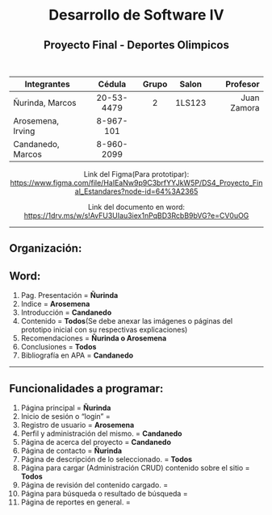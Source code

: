 <h1 align="center">
  <br>
  Desarrollo de Software IV
  <br>
</h1>

<h2 align="center">Proyecto Final - Deportes Olimpicos</h2>
<br>
<div align="center">

| Integrantes       |   Cédula   | Grupo | Salon  |    Profesor |
|-------------------|:----------:|:-----:|:------:|------------:|
| Ñurinda, Marcos   | 20-53-4479 |   2   | 1LS123 | Juan Zamora |
| Arosemena, Irving | 8-967-101  |
| Candanedo, Marcos | 8-960-2099 |


Link del Figma(Para prototipar):<br>
https://www.figma.com/file/HaIEaNw9p9C3brfYYJkW5P/DS4_Proyecto_Final_Estandares?node-id=64%3A2365

Link del documento en word: <br>
https://1drv.ms/w/s!AvFU3UIau3iex1nPqBD3RcbB9bVG?e=CV0uOG

</div>

<hr>
<h2>Organización:</h2>
<h2>Word:</h2>
<ol>
      <li>Pag. Presentación = <b>Ñurinda</b></li>
      <li>Indice = <b>Arosemena</b></li>
      <li>Introducción = <b>Candanedo</b></li>
      <li>Contenido = <b>Todos</b>(Se debe anexar las imágenes o páginas del prototipo inicial con su respectivas explicaciones)</li>
      <li>Recomendaciones = <b>Ñurinda o Arosemena</b></li>
      <li>Conclusiones = <b>Todos</b></li>
      <li>Bibliografía en APA = <b>Candanedo</b></li>
</ol>

<hr>
<h2>Funcionalidades a programar:</h2>
<ol>
    <li>Página principal = <b>Ñurinda</b></li>
    <li>Inicio de sesión o “login” = <b></b></li>
    <li>Registro de usuario = <b>Arosemena</b> </li>
    <li>Perfil y administración del mismo. = <b>Candanedo</b></li>
    <li>Página de acerca del proyecto   = <b>Candanedo</b></li>
    <li>Página de contacto = <b>Ñurinda</b></li>
    <li>Página de descripción de lo seleccionado. = <b>Todos</b></li>
    <li>Página para cargar (Administración CRUD) contenido sobre el sitio = <b>Todos</b></li>
    <li>Página de revisión del contenido cargado. = <b></b></li>
    <li>Página para búsqueda o resultado de búsqueda = <b></b></li>
    <li>Página de reportes en general. = <b></b></li>
</ol>
